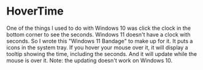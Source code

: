 # HoverTime
One of the things I used to do with Windows 10 was click the clock in the bottom corner to see the seconds. 
Windows 11 doesn't have a clock with seconds.
So I wrote this "Windows 11 Bandage" to make up for it. 
It puts a icons in the system tray. If you hover your mouse over it, it will display a tooltip showing the time, including the seconds. 
And it will update while the mouse is over it. 
Note: the updating doesn't work on Windows 10. 
